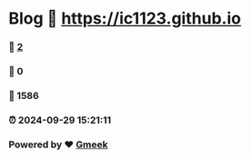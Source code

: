 # Blog :link: https://ic1123.github.io 
### :page_facing_up: [2](https://ic1123.github.io/tag.html) 
### :speech_balloon: 0 
### :hibiscus: 1586 
### :alarm_clock: 2024-09-29 15:21:11 
### Powered by :heart: [Gmeek](https://github.com/Meekdai/Gmeek)
